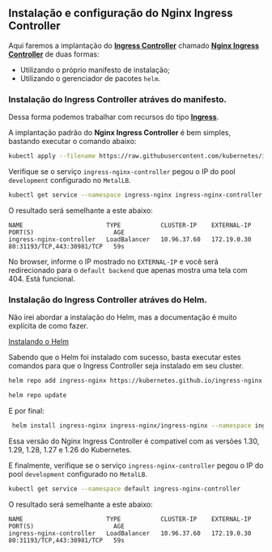 ## Instalação e configuração do Nginx Ingress Controller

Aqui faremos a implantação do [**Ingress Controller**](https://kubernetes.io/docs/concepts/services-networking/ingress-controllers/) chamado [**Nginx Ingress Controller**](https://kubernetes.github.io/ingress-nginx/) de duas formas:

- Utilizando o próprio manifesto de instalação;
- Utilizando o gerenciador de pacotes `helm`.


### Instalação do Ingress Controller atráves do manifesto.

Dessa forma podemos trabalhar com recursos do tipo [**Ingress**](https://kubernetes.io/docs/concepts/services-networking/ingress/).

A implantação padrão do **Nginx Ingress Controller** é bem simples, bastando executar o comando abaixo:
```bash
kubectl apply --filename https://raw.githubusercontent.com/kubernetes/ingress-nginx/controller-v1.10.3/deploy/static/provider/cloud/deploy.yaml
```

Verifique se o serviço `ingress-nginx-controller` pegou o IP do pool `development` configurado no `MetalLB`.
```bash
kubectl get service --namespace ingress-nginx ingress-nginx-controller
```

O resultado será semelhante a este abaixo:
```
NAME                       TYPE           CLUSTER-IP    EXTERNAL-IP    PORT(S)                      AGE
ingress-nginx-controller   LoadBalancer   10.96.37.60   172.19.0.30   80:31193/TCP,443:30981/TCP   59s
```

No browser, informe o IP mostrado no `EXTERNAL-IP` e você será redirecionado para o `default backend` que apenas mostra uma tela com 404. Está funcional.

### Instalação do Ingress Controller atráves do Helm.

Não irei abordar a instalação do Helm, mas a documentação é muito explícita de como fazer.

[Instalando o Helm](https://helm.sh/docs/intro/install/)

Sabendo que o Helm foi instalado com sucesso, basta executar estes comandos para que o Ingress Controller seja instalado em seu cluster.
```bash
helm repo add ingress-nginx https://kubernetes.github.io/ingress-nginx
```
```bash
helm repo update
```
E por final:
```bash
 helm install ingress-nginx ingress-nginx/ingress-nginx --namespace ingress-nginx --create-namespace --version 4.10.3
 ```

 Essa versão do Nginx Ingress Controller é compativel com as versões 1.30, 1.29, 1.28, 1.27 e 1.26 do Kubernetes.

 E finalmente, verifique se o serviço `ingress-nginx-controller` pegou o IP do pool `development` configurado no `MetalLB`.
```bash
kubectl get service --namespace default ingress-nginx-controller
```

O resultado será semelhante a este abaixo:
```
NAME                       TYPE           CLUSTER-IP    EXTERNAL-IP    PORT(S)                      AGE
ingress-nginx-controller   LoadBalancer   10.96.37.60   172.19.0.30   80:31193/TCP,443:30981/TCP   59s
```
